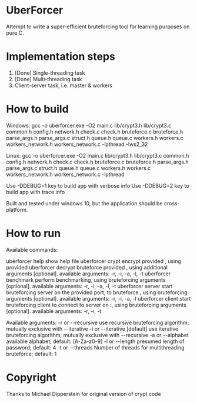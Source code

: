 # UberForcer

Attempt to write a super-efficient bruteforcing tool for learning purposes on pure C.

# Implementation steps

1. [Done] Single-threading task
2. [Done] Multi-threading task
3. Client-server task, i.e. master & workers

# How to build
Windows:
gcc -o uberforcer.exe -O2 main.c lib/crypt3.h lib/crypt3.c common.h config.h network.h check.c check.h bruteforce.c bruteforce.h parse_args.h parse_args.c struct.h queue.h queue.c workers.h workers.c workers_network.h workers_network.c -lpthread -lws2_32

Linux:
gcc -o uberforcer.exe -O2 main.c lib/crypt3.h lib/crypt3.c common.h config.h network.h check.c check.h bruteforce.c bruteforce.h parse_args.h parse_args.c struct.h queue.h queue.c workers.h workers.c workers_network.h workers_network.c -lpthread

Use -DDEBUG=1 key to build app with verbose info
Use -DDEBUG=2 key to build app with trace info

Built and tested under windows 10, but the application should be cross-platform.

# How to run
Available commands:

uberforcer help                                 show help file
uberforcer crypt <password> <salt>              encrypt provided <password>, using provided <salt>
uberforcer decrypt <hash> <args>                bruteforce provided <hash>, using additional arguments <args> [optional]. available arguments: -r, -i, -a, -l, -t
uberforcer benchmark <args>                     perform benchmarking, using bruteforcing arguments <args> [optional]. available arguments: -r, -i, -a, -l, -t
uberforcer server <hash> <port> <args>          start bruteforcing server on the provided port, to bruteforce <hash>, using bruteforcing arguments <args> [optional]. available arguments: -r, -i, -a, -l
uberforcer client <host> <port> <args>          start bruteforcing client to connect to server on <host>:<port>, using bruteforcing arguments <args> [optional]. available arguments: -r, -i, -t

Available <args> arguments:
-r or --recursive                               use recursive bruteforcing algorithm; mutually exclusive with --iterative
-i or --iterative                               [default] use iterative bruteforcing algorithm; mutually exclusive with --recursive
-a <value> or --alphabet <value>                available alphabet; default: [A-Za-z0-9]
-l <value> or --length <value>                  presumed length of password; default: 4
-t <value> or --threads <value>                 Number of threads for multithreading bruteforce; default: 1

# Copyright
Thanks to Michael Dipperstein for original version of crypt code